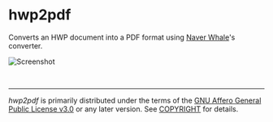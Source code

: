 hwp2pdf
========
Converts an HWP document into a PDF format using [Naver Whale]'s converter.

![Screenshot](https://i.hyeon.me/hwp2pdf/screenshot.png)

&nbsp;

--------

*hwp2pdf* is primarily distributed under the terms of the [GNU Affero General
Public License v3.0] or any later version. See [COPYRIGHT] for details.

[Naver Whale]: https://whale.naver.com/
[GNU Affero General Public License v3.0]: LICENSE
[COPYRIGHT]: COPYRIGHT

